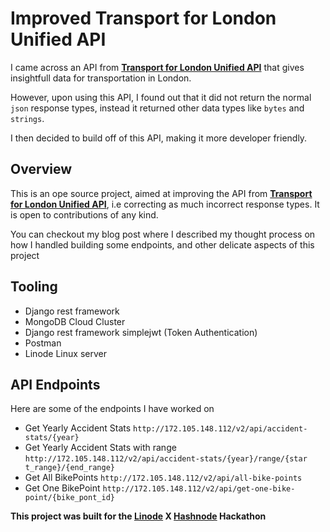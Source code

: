 # Improved Transport for London Unified API

I came across an API from [**Transport for London Unified API**](https://api.tfl.gov.uk/) that gives insightfull data for transportation in London.

However, upon using this API, I found out that it did not return the normal ```json``` response types, instead it returned other data types like ```bytes``` and ```strings```.

I then decided to build off of this API, making it more developer friendly.

## Overview

This is an ope source project, aimed at improving the API from [**Transport for London Unified API**](https://api.tfl.gov.uk/), i.e correcting as much incorrect response types. It is open to contributions of any kind.

You can checkout my blog post where I described my thought process on how I handled building some endpoints, and other delicate aspects of this project

## Tooling 
 - Django rest framework 
 - MongoDB Cloud Cluster   
 - Django rest framework simplejwt (Token Authentication)
 - Postman
 - Linode Linux server

## API Endpoints 

Here are some of the endpoints I have worked on
 - Get Yearly Accident Stats ```http://172.105.148.112/v2/api/accident-stats/{year}```
 - Get Yearly Accident Stats with range ```http://172.105.148.112/v2/api/accident-stats/{year}/range/{star t_range}/{end_range}```
 - Get All BikePoints ```http://172.105.148.112/v2/api/all-bike-points```
 - Get One BikePoint ```http://172.105.148.112/v2/api/get-one-bike-point/{bike_pont_id}```

**This project was built for the [Linode](https://cloud.linode.com) X [Hashnode](https://hashnode.com) Hackathon**
